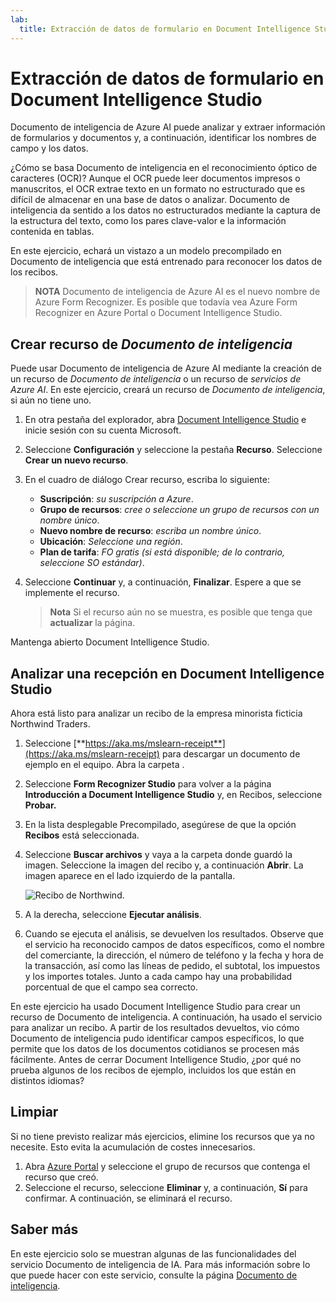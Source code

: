 ```yaml
---
lab:
  title: Extracción de datos de formulario en Document Intelligence Studio
---
```


# Extracción de datos de formulario en Document Intelligence Studio

Documento de inteligencia de Azure AI puede analizar y extraer información de formularios y documentos y, a continuación, identificar los nombres de campo y los datos. 

¿Cómo se basa Documento de inteligencia en el reconocimiento óptico de caracteres (OCR)? Aunque el OCR puede leer documentos impresos o manuscritos, el OCR extrae texto en un formato no estructurado que es difícil de almacenar en una base de datos o analizar. Documento de inteligencia da sentido a los datos no estructurados mediante la captura de la estructura del texto, como los pares clave-valor e la información contenida en tablas. 

En este ejercicio, echará un vistazo a un modelo precompilado en Documento de inteligencia que está entrenado para reconocer los datos de los recibos. 

> **NOTA** Documento de inteligencia de Azure AI es el nuevo nombre de Azure Form Recognizer. Es posible que todavía vea Azure Form Recognizer en Azure Portal o Document Intelligence Studio.

## Crear recurso de *Documento de inteligencia*

Puede usar Documento de inteligencia de Azure AI mediante la creación de un recurso de *Documento de inteligencia* o un recurso de *servicios de Azure AI*. En este ejercicio, creará un recurso de *Documento de inteligencia*, si aún no tiene uno.

1. En otra pestaña del explorador, abra [Document Intelligence Studio](https://formrecognizer.appliedai.azure.com/studio) e inicie sesión con su cuenta Microsoft.
1. Seleccione **Configuración** y seleccione la pestaña **Recurso**. Seleccione **Crear un nuevo recurso**.
1. En el cuadro de diálogo Crear recurso, escriba lo siguiente:
    - **Suscripción**: *su suscripción a Azure*.
    - **Grupo de recursos**: *cree o seleccione un grupo de recursos con un nombre único*.
    - **Nuevo nombre de recurso**: *escriba un nombre único*.
    - **Ubicación**: *Seleccione una región*.
    - **Plan de tarifa**: *FO gratis (si está disponible; de lo contrario, seleccione SO estándar)*.
1. Seleccione **Continuar** y, a continuación, **Finalizar**. Espere a que se implemente el recurso.

    >**Nota** Si el recurso aún no se muestra, es posible que tenga que **actualizar** la página.

Mantenga abierto Document Intelligence Studio.

## Analizar una recepción en Document Intelligence Studio

Ahora está listo para analizar un recibo de la empresa minorista ficticia Northwind Traders.

1. Seleccione [**https://aka.ms/mslearn-receipt**](https://aka.ms/mslearn-receipt) para descargar un documento de ejemplo en el equipo. Abra la carpeta . 
1. Seleccione **Form Recognizer Studio** para volver a la página **Introducción a Document Intelligence Studio** y, en Recibos, seleccione **Probar.**
1. En la lista desplegable Precompilado, asegúrese de que la opción **Recibos** está seleccionada.
1. Seleccione **Buscar archivos** y vaya a la carpeta donde guardó la imagen. Seleccione la imagen del recibo y, a continuación **Abrir**. La imagen aparece en el lado izquierdo de la pantalla.

    ![Recibo de Northwind.](media/document-intelligence/northwind-receipt.jpg)

1. A la derecha, seleccione **Ejecutar análisis**.
1. Cuando se ejecuta el análisis, se devuelven los resultados. Observe que el servicio ha reconocido campos de datos específicos, como el nombre del comerciante, la dirección, el número de teléfono y la fecha y hora de la transacción, así como las líneas de pedido, el subtotal, los impuestos y los importes totales. Junto a cada campo hay una probabilidad porcentual de que el campo sea correcto.

En este ejercicio ha usado Document Intelligence Studio para crear un recurso de Documento de inteligencia. A continuación, ha usado el servicio para analizar un recibo. A partir de los resultados devueltos, vio cómo Documento de inteligencia pudo identificar campos específicos, lo que permite que los datos de los documentos cotidianos se procesen más fácilmente. Antes de cerrar Document Intelligence Studio, ¿por qué no prueba algunos de los recibos de ejemplo, incluidos los que están en distintos idiomas?

## Limpiar

Si no tiene previsto realizar más ejercicios, elimine los recursos que ya no necesite. Esto evita la acumulación de costes innecesarios.

1. Abra [Azure Portal]( https://portal.azure.com) y seleccione el grupo de recursos que contenga el recurso que creó.
1. Seleccione el recurso, seleccione **Eliminar** y, a continuación, **Sí** para confirmar. A continuación, se eliminará el recurso.

## Saber más

En este ejercicio solo se muestran algunas de las funcionalidades del servicio Documento de inteligencia de IA. Para más información sobre lo que puede hacer con este servicio, consulte la página [Documento de inteligencia](https://learn.microsoft.com/azure/ai-services/document-intelligence/overview?view=doc-intel-3.1.0).
